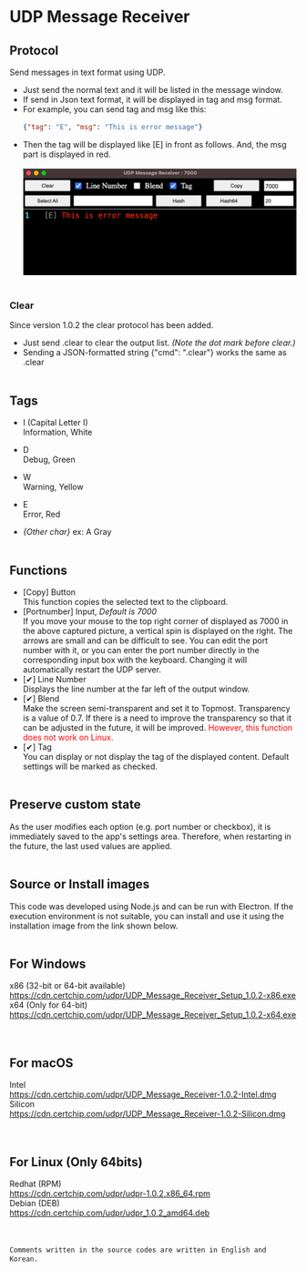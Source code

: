 # UDP Message Receiver

## Protocol

Send messages in text format using UDP.

- Just send the normal text and it will be listed in the message window.
- If send in Json text format, it will be displayed in tag and msg format.
- For example, you can send tag and msg like this:
  ```json
  {"tag": "E", "msg": "This is error message"}
  ```
- Then the tag will be displayed like [E] in front as follows. And, the msg part is displayed in red. <br><br>
![Tag And Msg](./res/udpr-screen-1.jpg)
<br><br>

### Clear
Since version 1.0.2 the clear protocol has been added.
- Just send .clear to clear the output list. _(Note the dot mark before clear.)_
- Sending a JSON-formatted string {"cmd": ".clear"} works the same as .clear
<br><br>


## Tags

- I (Capital Letter I)<br>
Information, White

- D<br>
Debug, Green

- W<br>
Warning, Yellow

- E<br>
Error, Red

- _{Other char}_ ex: A
Gray
<br><br>

## Functions
- [Copy] Button<br>
This function copies the selected text to the clipboard.
- [Portnumber] Input, _Default is 7000_<br>
If you move your mouse to the top right corner of displayed as 7000 in the above captured picture, a vertical spin is displayed on the right. The arrows are small and can be difficult to see. You can edit the port number with it, or you can enter the port number directly in the corresponding input box with the keyboard. Changing it will automatically restart the UDP server.
- [✔] Line Number<br>
Displays the line number at the far left of the output window.
- [✔] Blend<br>
Make the screen semi-transparent and set it to Topmost. Transparency is a value of 0.7. If there is a need to improve the transparency so that it can be adjusted in the future, it will be improved. <span style="color: red;">However, this function does not work on Linux.</span>
- [✔] Tag<br>
You can display or not display the tag of the displayed content. Default settings will be marked as checked.
<br><br>

## Preserve custom state
As the user modifies each option (e.g. port number or checkbox), it is immediately saved to the app's settings area. Therefore, when restarting in the future, the last used values are applied.
<br><br>

## Source or Install images
This code was developed using Node.js and can be run with Electron. If the execution environment is not suitable, you can install and use it using the installation image from the link shown below.
<br><br>

## For Windows
x86 (32-bit or 64-bit available)<br>
https://cdn.certchip.com/udpr/UDP_Message_Receiver_Setup_1.0.2-x86.exe<br>
x64 (Only for 64-bit)<br>
https://cdn.certchip.com/udpr/UDP_Message_Receiver_Setup_1.0.2-x64.exe<br>
<br><br>

## For macOS
Intel<br>
https://cdn.certchip.com/udpr/UDP_Message_Receiver-1.0.2-Intel.dmg<br>
Silicon<br>
https://cdn.certchip.com/udpr/UDP_Message_Receiver-1.0.2-Silicon.dmg<br>
<br><br>

## For Linux (Only 64bits)
Redhat (RPM)<br>
https://cdn.certchip.com/udpr/udpr-1.0.2.x86_64.rpm<br>
Debian (DEB)<br>
https://cdn.certchip.com/udpr/udpr_1.0.2_amd64.deb<br>
<br><br>


  ```text
  Comments written in the source codes are written in English and Korean.
  ```